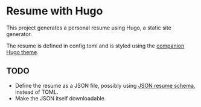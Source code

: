 # Resume with Hugo

This project generates a personal resume using Hugo, a static site generator.

The resume is defined in config.toml and is styled using the [companion Hugo theme](https://github.com/gabrielelucci/hugo-devresume-theme).

## TODO

- Define the resume as a JSON file, possibly using [JSON resume schema](https://jsonresume.org/schema), instead of TOML.
- Make the JSON itself downloadable.
